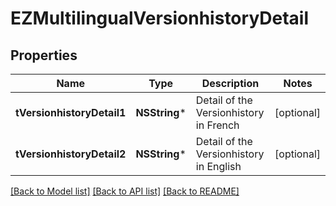 # EZMultilingualVersionhistoryDetail

## Properties
Name | Type | Description | Notes
------------ | ------------- | ------------- | -------------
**tVersionhistoryDetail1** | **NSString*** | Detail of the Versionhistory in French | [optional] 
**tVersionhistoryDetail2** | **NSString*** | Detail of the Versionhistory in English | [optional] 

[[Back to Model list]](../README.md#documentation-for-models) [[Back to API list]](../README.md#documentation-for-api-endpoints) [[Back to README]](../README.md)


